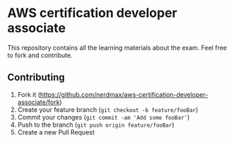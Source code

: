 # AWS certification developer associate

This repository contains all the learning materials about the exam. Feel free to fork and contribute.



## Contributing

1.  Fork it (<https://github.com/nerdmax/aws-certification-developer-associate/fork>)
2.  Create your feature branch (`git checkout -b feature/fooBar`)
3.  Commit your changes (`git commit -am 'Add some fooBar'`)
4.  Push to the branch (`git push origin feature/fooBar`)
5.  Create a new Pull Request
